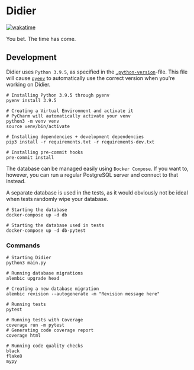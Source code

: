 # Didier

[![wakatime](https://wakatime.com/badge/user/3543d4ec-ec93-4b43-abd6-2bc2e310f3c4/project/100156e4-2fb5-40b4-b808-e47ef687905c.svg)](https://wakatime.com/badge/user/3543d4ec-ec93-4b43-abd6-2bc2e310f3c4/project/100156e4-2fb5-40b4-b808-e47ef687905c)

You bet. The time has come.

## Development

Didier uses `Python 3.9.5`, as specified in the [`.python-version`](.python-version)-file. This file will cause [`pyenv`](https://github.com/pyenv/pyenv) to automatically use the correct version when you're working on Didier.

```shell
# Installing Python 3.9.5 through pyenv
pyenv install 3.9.5

# Creating a Virtual Environment and activate it
# PyCharm will automatically activate your venv
python3 -m venv venv
source venv/bin/activate

# Installing dependencies + development dependencies
pip3 install -r requirements.txt -r requirements-dev.txt

# Installing pre-commit hooks
pre-commit install
```

The database can be managed easily using `Docker Compose`. If you want to, however, you can run a regular PostgreSQL server and connect to that instead.

A separate database is used in the tests, as it would obviously not be ideal when tests randomly wipe your database.

```shell
# Starting the database
docker-compose up -d db

# Starting the database used in tests
docker-compose up -d db-pytest
```

### Commands

```shell
# Starting Didier
python3 main.py

# Running database migrations
alembic upgrade head

# Creating a new database migration
alembic revision --autogenerate -m "Revision message here"

# Running tests
pytest

# Running tests with Coverage
coverage run -m pytest
# Generating code coverage report
coverage html

# Running code quality checks
black
flake8
mypy
```
